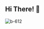 ## Hi There! 👋

![b-612](https://github.com/6-612/.github/assets/6904571/7d7de791-d4fc-4425-a632-724878963ddc)
